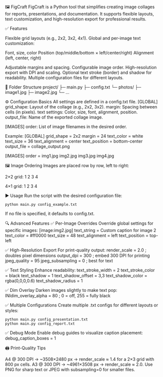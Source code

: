 🖼️ FigCraft
FigCraft is a Python tool that simplifies creating image collages for reports, presentations, and documentation.
It supports flexible layouts, text customization, and high-resolution export for professional results.

✅ Features

Flexible grid layouts (e.g., 2x2, 3x2, 4x1).
Global and per-image text customization:

Font, size, color
Position (top/middle/bottom × left/center/right)
Alignment (left, center, right)

Adjustable margins and spacing.
Configurable image order.
High-resolution export with DPI and scaling.
Optional text stroke (border) and shadow for readability.
Multiple configuration files for different layouts.


📂 Folder Structure
project/
├─ main.py
├─ config.txt
└─ photos/
   ├─ image1.jpg
   ├─ image2.jpg
   └─ ...


⚙️ Configuration Basics
All settings are defined in a config.txt file.
[GLOBAL]
grid_shape: Layout of the collage (e.g., 2x2, 3x2).
margin: Spacing between cells (in pixels).
text settings: Color, size, font, alignment, position.
output_file: Name of the exported collage image.

[IMAGES]
order: List of image filenames in the desired order.

Example:
[GLOBAL]
grid_shape = 2x2
margin = 24
text_color = white
text_size = 36
text_alignment = center
text_position = bottom-center
output_file = collage_output.png

[IMAGES]
order = 
	img1.jpg
	img2.jpg
	img3.jpg
	img4.jpg

🖼️ Image Ordering
Images are placed row by row, left to right:

2×2 grid:
1  2
3  4

4×1 grid:
1
2
3
4


▶️ Usage
Run the script with the desired configuration file:
	
	python main.py config_example.txt

If no file is specified, it defaults to config.txt.

🔍 Advanced Features
✅ Per-Image Overrides
Override global settings for specific images:
[image:img2.jpg]
text_string = Custom caption for image 2
text_color = #ff0000
text_size = 48
text_alignment = left
text_position = top-left

✅ High-Resolution Export
For print-quality output:
render_scale = 2.0      ; doubles pixel dimensions
output_dpi = 300        ; embed 300 DPI for printing
jpeg_quality = 95
jpeg_subsampling = 0    ; best for text

✅ Text Styling
Enhance readability:
text_stroke_width = 2
text_stroke_color = black
text_shadow = 1
text_shadow_offset = 3,3
text_shadow_color = rgba(0,0,0,0.6)
text_shadow_radius = 1

✅ Dim Overlay
Darken images slightly to make text pop:
INIdim_overlay_alpha = 80   ; 0 = off, 255 = fully black

✅ Multiple Configurations
Create multiple .txt configs for different layouts or styles:

	python main.py config_presentation.txt
	python main.py config_report.txt

✅ Debug Mode
Enable debug guides to visualize caption placement:
	debug_caption_boxes = 1

🖨️ Print-Quality Tips

A4 @ 300 DPI → ~3508×2480 px → render_scale ≈ 1.4 for a 2×3 grid with 800 px cells.
A3 @ 300 DPI → ~4961×3508 px → render_scale ≈ 2.0.
Use PNG for sharp text or JPEG with subsampling=0 for smaller files.